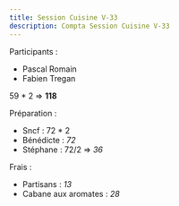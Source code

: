 ```yaml
---
title: Session Cuisine V-33
description: Compta Session Cuisine V-33
---
```


Participants :  
- Pascal Romain
- Fabien Tregan

59 * 2 => **118**

Préparation :
* Sncf : 72 * 2
* Bénédicte : *72*
* Stéphane : 72/2 => *36* 

Frais :  
* Partisans : *13*
* Cabane aux aromates : *28*
